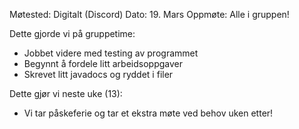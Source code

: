 Møtested: Digitalt (Discord)
Dato: 19. Mars
Oppmøte: Alle i gruppen!

Dette gjorde vi på gruppetime:
- Jobbet videre med testing av programmet
- Begynnt å fordele litt arbeidsoppgaver
- Skrevet litt javadocs og ryddet i filer

Dette gjør vi neste uke (13):
- Vi tar påskeferie og tar et ekstra møte ved behov uken etter!

